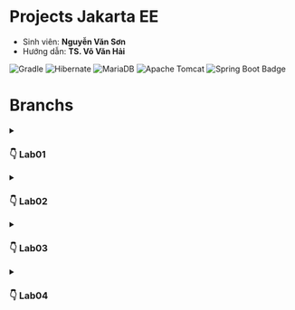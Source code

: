 # Projects Jakarta EE
- Sinh viên: **Nguyễn Văn Sơn**
- Hướng dẫn: **TS. Võ Văn Hải**

![Gradle](https://img.shields.io/badge/Gradle-02303A.svg?style=for-the-badge&logo=Gradle&logoColor=black)
![Hibernate](https://img.shields.io/badge/Hibernate-59666C?style=for-the-badge&logo=Hibernate&logoColor=white)
![MariaDB](https://img.shields.io/badge/MariaDB-003545?style=for-the-badge&logo=mariadb&logoColor=black)
![Apache Tomcat](https://img.shields.io/badge/apache%20tomcat-%23F8DC75.svg?style=for-the-badge&logo=apache-tomcat&logoColor=black)
![Spring Boot Badge](https://img.shields.io/badge/Spring%20Boot-6DB33F?logo=springboot&logoColor=fff&style=for-the-badge)
# Branchs
<details>
  <summary><h3>👇 Lab01</h3> </summary>
  <hr>

- Ý tưởng: Quản lý đăng nhập.
- Sử dụng: Servlet Jakarta EE, JSP, CRUD JPA.
- Mô tả:
  > Một trang html hiển thị cửa sổ đăng nhập. Nếu đăng nhập thành công và là quyền admin
  thì hiển thị trang dashboard cho phép quản lý các account khác (bao gồm các quyền thêm,
  xóa, sửa và cấp quyền). Còn không (không phải admin) thì hiển thị thông tin của người
  đăng nhập cùng các quyền mà người đó có.
  >
  > Ghi log mỗi lần account đăng nhập, đăng xuất.
-  Entity Relationship Diagram:
  
    ![ERD](/img/ERD_lab01.png)
<br> <br>
> *[code tại đây](https://github.com/sonnees/JakartaEE/tree/Lab01)*
> ```git
> git clone -b Lab01 --single-branch https://github.com/sonnees/JakartaEE.git
> ```
</details>
<details>
  <summary><h3>👇 Lab02</h3> </summary>
  <hr>

1. **BackEnd** <br>
   - Ý tưởng: Lập 1 API cho trang web bán hàng. <br>
   - Sử dụng: REST API Jakarta EE, CRUD JPA <br>
   - Mô tả:<br>
     > Các thao tác CRUD cho các đối tượng, lập order. <br>
     > Thống kê order theo ngày, theo khoảng thời gian.  <br>
     > Thống kê order theo nhân viên bán hàng trong 1 khoảng thời gian. <br>
    - Entity Relationship Diagram:
  
       ![ERD](/img/ERD_lab02.png)
<br>

2. **FrontEnd** 
   - Ý tưởng: Tạo giao diện trang web bán hàng. <br>
   - Sử dụng: Servlet Jakarta EE <br>
   - Mô tả:<br>
     > Chạy song song với phần backend ở trên để lấy dữ liệu <br>
     > Role Admin: CRUD các đối tượng, thống kê <br>
     > Role User: xem sản phẩm, bỏ sản phẩm vào giỏ hàng
<br>
    <hr>
    
*[code tại đây](https://github.com/sonnees/JakartaEE/tree/Lab02)*
```git
git clone -b Lab02 --single-branch https://github.com/sonnees/JakartaEE.git
 ```
<br>
</details>

<details>
  <summary><h3>👇 Lab03</h3> </summary>
  <hr>

- Ý tưởng: Làm quen với Spring Boot.
- Sử dụng: Spring Boot, Spring Data - JdbcTemplate.
- Mô tả:
  > Ánh xạ các entity. <br>
  > Sử dụng JdbcTemplate để thao tác. Mục đích là hiểu được cốt lõi, sau này nếu Spring có sự thay đổi thì dể thích nghi hơn. <br>
  > Làm quen với Unit Test. <br>
-  Diagram:

    ![ERD](/img/ERD_lab03.png)
<br> <br>
> *[code tại đây](https://github.com/sonnees/JakartaEE/tree/Lab03)*
> ```git
> git clone -b Lab03 --single-branch https://github.com/sonnees/JakartaEE.git
> ```
</details>

<details>
  <summary><h3>👇 Lab04</h3> </summary>
  <hr>

- Ý tưởng: Tạo trang web tìm kiếm việc làm. <br>
- Sử dụng: Spring Boot, Spring Data <br>
- Mô tả: <br>

  - **Back End**
    > Ánh xạ các entity, repository extent JpaRepository <br>
    > Spring Boot - REST API  <br>
  
  - **Front End**
    > Candidate page <br>
    > Candidate add <br>
    > Candidate delete <br>
    > Candidate update <br> 
    > (Đang hoàn thiện thêm các chức năng khác ...)  <br>
<br>

Diagram:

  ![ERD](/img/ERD_lab04.png)
<br> <br>
*[code tại đây](https://github.com/sonnees/JakartaEE/tree/Lab04)*
```git
git clone -b Lab04 --single-branch https://github.com/sonnees/JakartaEE.git
```
</details>









